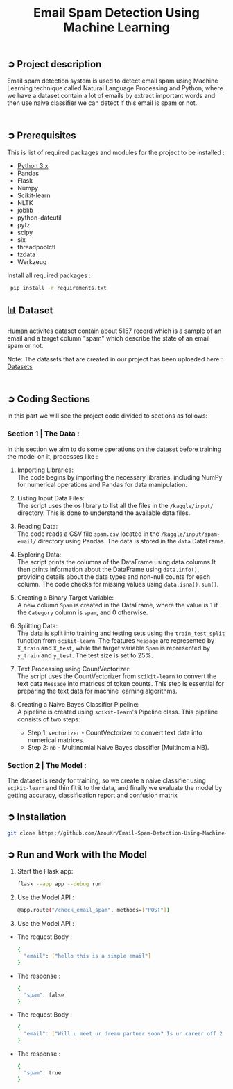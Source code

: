 <!-- PROJECT TITLE -->
<h1 align="center">Email Spam Detection Using Machine Learning</h1>

<!-- PROJECT DESCRIPTION -->
## <br>**➲ Project description**
Email spam detection system is used to detect email spam using Machine Learning technique called Natural Language Processing and Python, where we have a dataset contain a lot of emails by extract important words and then use naive classifier we can detect if this email is spam or not.

<!-- PREREQUISTIES -->
## <br>**➲ Prerequisites**
This is list of required packages and modules for the project to be installed :
* <a href="https://www.python.org/downloads/" target="_blank">Python 3.x</a>
* Pandas
* Flask
* Numpy
* Scikit-learn
* NLTK
* joblib
* python-dateutil
* pytz
* scipy
* six
* threadpoolctl
* tzdata
* Werkzeug

Install all required packages :
 ```sh
  pip install -r requirements.txt
  ```

<!-- THE DATASET -->
<h2 align="left">📊 <b>Dataset</b></h2>
Human activites dataset contain about 5157 record which is a sample of an email
and a target column "spam" which describe the state of an email spam or not.<br>

Note: The datasets that are created in our project has been uploaded here : [Datasets](https://docs.google.com/spreadsheets/d/1tjGYeCYGzsEDdT9VKCCSRA5O6ism7KFwboflFMFPxyk/edit?usp=sharing)


<!-- CODING SECTIONS -->
## <br>**➲ Coding Sections**
In this part we will see the project code divided to sections as follows:
<br>

 ### Section 1 | The Data :<br>
In this section we aim to do some operations on the dataset before training the model on it,
processes like :
 1. Importing Libraries:<br>
    The code begins by importing the necessary libraries, including NumPy for numerical operations and Pandas for data manipulation.

 2. Listing Input Data Files:<br>
    The script uses the os library to list all the files in the `/kaggle/input/` directory. This is done to understand the available data files.
    
 4. Reading Data:<br>
    The code reads a CSV file `spam.csv` located in the `/kaggle/input/spam-email/` directory using Pandas. The data is stored in the `data` DataFrame.
    
 6. Exploring Data:<br>
    The script prints the columns of the DataFrame using data.columns.It then prints information about the DataFrame using `data.info()`, providing details about the data types and non-null counts for each column.
    The code checks for missing values using `data.isna().sum()`.

7. Creating a Binary Target Variable:<br>
   A new column `Spam` is created in the DataFrame, where the value is 1 if the `Category` column is `spam`, and 0 otherwise.

8. Splitting Data:<br>
   The data is split into training and testing sets using the `train_test_split` function from `scikit-learn`. The features `Message` are represented by `X_train` and `X_test`, while the target variable `Spam` is represented by `y_train` and `y_test`. The test size is set to 25%.

9. Text Processing using CountVectorizer:<br>
    The script uses the CountVectorizer from `scikit-learn` to convert the text data `Message` into matrices of token counts. This step is essential for preparing the text data for machine learning algorithms.

10. Creating a Naive Bayes Classifier Pipeline:<br>
    A pipeline is created using `scikit-learn`'s Pipeline class. This pipeline consists of two steps:
      * Step 1: `vectorizer` - CountVectorizer to convert text data into numerical matrices.
      * Step 2: `nb` - Multinomial Naive Bayes classifier (MultinomialNB).



### Section 2 | The Model :<br>
The dataset is ready for training, so we create a naive classifier using `scikit-learn` and thin fit it to the data, and finally we evaluate the model by getting accuracy, classification report and confusion matrix<br>


<!-- INSTALLATION -->
## ➲ Installation
   ```sh
   git clone https://github.com/AzouKr/Email-Spam-Detection-Using-Machine-Learning.git
   ```

<!-- RUNNING -->
## ➲ Run and Work with the Model
1. Start the Flask app:
   ```sh
   flask --app app --debug run
   ```
2. Use the Model API :
   ```sh
   @app.route("/check_email_spam", methods=["POST"])
   ```
3. Use the Model API :
* The request Body :
   ```sh
   {
     "email": ["hello this is a simple email"]
   }
   ```
* The response :
   ```sh
   {
     "spam": false
   }
   ```

* The request Body :
   ```sh
   {
     "email": ["Will u meet ur dream partner soon? Is ur career off 2 a flyng start? 2 find out free, txt HORO followed by ur star sign, e. g. HORO ARIES"]
   }
   ```
* The response :
   ```sh
   {
     "spam": true
   }
   ```
